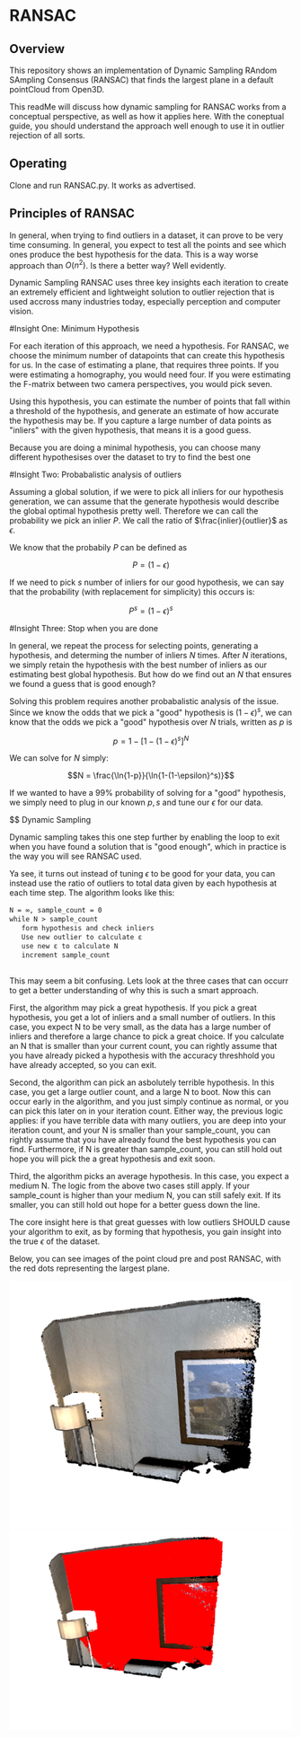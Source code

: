 # RANSAC

## Overview

This repository shows an implementation of Dynamic Sampling RAndom SAmpling Consensus (RANSAC) that finds the largest plane in a default pointCloud from Open3D. 

This readMe will discuss how dynamic sampling for RANSAC works from a conceptual perspective, as well as how it applies here. With the coneptual guide, you should understand the approach well enough to use it in outlier rejection of all sorts.

## Operating

Clone and run RANSAC.py. It works as advertised.

## Principles of RANSAC

In general, when trying to find outliers in a dataset, it can prove to be very time consuming. In general, you expect to test all the points and see which ones produce the best hypothesis for the data. This is a way worse approach than $O(n^2)$. Is there a better way? Well evidently. 

Dynamic Sampling RANSAC uses three key insights each iteration to create an extremely efficient and lightweight solution to outlier rejection that is used accross many industries today, especially perception and computer vision.

#Insight One: Minimum Hypothesis

For each iteration of this approach, we need a hypothesis. For RANSAC, we choose the minimum number of datapoints that can create this hypothesis for us. In the case of estimating a plane, that requires three points. If you were estimating a homography, you would need four. If you were estimating the F-matrix between two camera perspectives, you would pick seven.

Using this hypothesis, you can estimate the number of points that fall within a threshold of the hypothesis, and generate an estimate of how accurate the hypothesis may be. If you capture a large number of data points as "inliers" with the given hypothesis, that means it is a good guess. 

Because you are doing a minimal hypothesis, you can choose many different hypothesises over the dataset to try to find the best one

#Insight Two: Probabalistic analysis of outliers

Assuming a global solution, if we were to pick all inliers for our hypothesis generation, we can assume that the generate hypothesis would describe the global optimal hypothesis pretty well. Therefore we can call the probability we pick an inlier $P$. We call the ratio of $\frac{inlier}{outlier}$ as $\epsilon$. 

We know that the probabily $P$ can be defined as 
```math
P = (1-\epsilon)
```
If we need to pick $s$ number of inliers for our good hypothesis, we can say that the probability (with replacement for simplicity) this occurs is:
```math
P^s = (1-\epsilon)^s
```
#Insight Three: Stop when you are done

In general, we repeat the process for selecting points, generating a hypothesis, and determing the number of inliers $N$ times. After $N$ iterations, we simply retain the hypothesis with the best number of inliers as our estimating best global hypothesis. But how do we find out an $N$ that ensures we found a guess that is good enough?

Solving this problem requires another probabalistic analysis of the issue. Since we know the odds that we pick a "good" hypothesis is $(1-\epsilon)^s$, we can know that the odds we pick a "good" hypothesis over $N$ trials, written as $p$ is 

```math
p = 1-[1-(1-\epsilon)^s]^N
```

We can solve for $N$ simply:

```math
N = \frac{\ln{1-p}}{\ln{1-(1-\epsilon}^s)}
```
If we wanted to have a 99% probability of solving for a "good" hypothesis, we simply need to plug in our known $p,s$ and tune our $\epsilon$ for our data.

$$ Dynamic Sampling

Dynamic sampling takes this one step further by enabling the loop to exit when you have found a solution that is "good enough", which in practice is the way you will see RANSAC used.

Ya see, it turns out instead of tuning $\epsilon$ to be good for your data, you can instead use the ratio of outliers to total data given by each hypothesis at each time step. The algorithm looks like this:

```
N = ∞, sample_count = 0
while N > sample_count
   form hypothesis and check inliers
   Use new outlier to calculate ε
   use new ε to calculate N
   increment sample_count
   
```
This may seem a bit confusing. Lets look at the three cases that can occurr to get a better understanding of why this is such a smart approach.

First, the algorithm may pick a great hypothesis. If you pick a great hypothesis, you get a lot of inliers and a small number of outliers. In this case, you expect N to be very small, as the data has a large number of inliers and therefore a large chance to pick a great choice. If you calculate an N that is smaller than your current count, you can rightly assume that you have already picked a hypothesis with the accuracy threshhold you have already accepted, so you can exit.

Second, the algorithm can pick an asbolutely terrible hypothesis. In this case, you get a large outlier count, and a large N to boot. Now this can occur early in the algorithm, and you just simply continue as normal, or you can pick this later on in your iteration count. Either way, the previous logic applies: if you have terrible data with many outliers, you are deep into your iteration count, and your N is smaller than your sample_count, you can rightly assume that you have already found the best hypothesis you can find. Furthermore, if N is greater than sample_count, you can still hold out hope you will pick the a great hypothesis and exit soon.

Third, the algorithm picks an average hypothesis. In this case, you expect a medium N. The logic from the above two cases still apply. If your sample_count is higher than your medium N, you can still safely exit. If its smaller, you can still hold out hope for a better guess down the line.

The core insight here is that great guesses with low outliers SHOULD cause your algorithm to exit, as by forming that hypothesis, you gain insight into the true $\epsilon$ of the dataset.

Below, you can see images of the point cloud pre and post RANSAC, with the red dots representing the largest plane.

![alt text](https://github.com/gabriel-bronfman/RANSAC/blob/main/media/demo_pc.png)
![alt text](https://github.com/gabriel-bronfman/RANSAC/blob/main/media/Screenshot%202023-10-12%20at%204.23.21%20PM.png)
